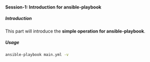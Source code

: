 #### Session-1: Introduction for ansible-playbook

##### Introduction

 This part will introduce the **simple operation for ansible-playbook**.

##### Usage

```bash
ansible-playbook main.yml -v
```